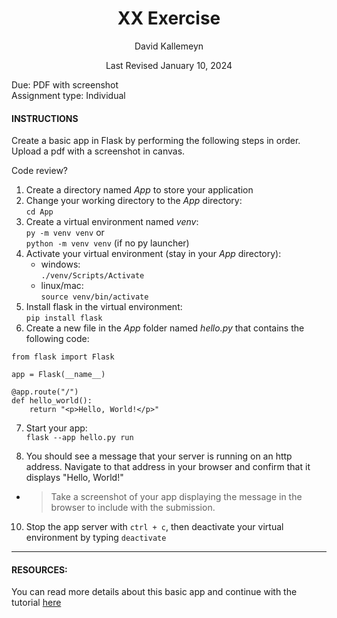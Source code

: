 <h1 style="text-align: center;">XX Exercise</h1>

<p style="text-align: center;">David Kallemeyn</p>
<p style="text-align: center;">Last Revised January 10, 2024</p>

Due: PDF with screenshot \
Assignment type: Individual

#### INSTRUCTIONS
Create a basic app in Flask by performing the following steps in order. Upload a pdf with a screenshot in canvas.

Code review?

1) Create a directory named _App_ to store your application
2) Change your working directory to the _App_ directory: \
`cd App`
3) Create a virtual environment named _venv_: \
`py -m venv venv` or \
`python -m venv venv` (if no py launcher)
4) Activate your virtual environment (stay in your _App_ directory): 
    - windows: \
    `./venv/Scripts/Activate`
    - linux/mac: \
    `source venv/bin/activate`
5) Install flask in the virtual environment: \
`pip install flask`
6) Create a new file in the _App_ folder named _hello.py_ that contains the following code:

```
from flask import Flask

app = Flask(__name__)

@app.route("/")
def hello_world():
    return "<p>Hello, World!</p>"
```
7) Start your app: \
`flask --app hello.py run`

8) You should see a message that your server is running on an http address. Navigate to that address in your browser and confirm that it displays "Hello, World!" 
- > Take a screenshot of your app displaying the message in the browser to include with the submission.
10) Stop the app server with `ctrl + c`, then deactivate your virtual environment by typing `deactivate`

---
#### RESOURCES: 
You can read more details about this basic app and continue with the tutorial [here](https://flask.palletsprojects.com/en/2.3.x/quickstart/#a-minimal-application)